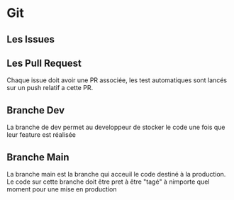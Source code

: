 # Git

## Les Issues

## Les Pull Request

Chaque issue doit avoir une PR associée, les test automatiques sont lancés sur un push relatif a cette PR.

## Branche Dev

La branche de dev permet au developpeur de stocker le code une fois que leur feature est réalisée

## Branche Main

La branche main est la branche qui acceuil le code destiné à la production. Le code sur cette branche doit être pret à être "tagé" à nimporte quel moment pour une mise en production

